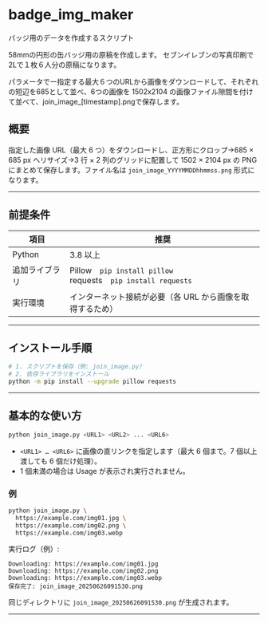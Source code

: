 # badge_img_maker

バッジ用のデータを作成するスクリプト

58mmの円形の缶バッジ用の原稿を作成します。
セブンイレブンの写真印刷で2Lで１枚６人分の原稿になります。

パラメータでー指定する最大６つのURLから画像をダウンロードして、それぞれの短辺を685として並べ、6つの画像を 1502x2104 の画像ファイル隙間を付けて並べて、join_image_[timestamp].pngで保存します。

## 概要

指定した画像 URL（最大 6 つ）をダウンロードし、正方形にクロップ→685 × 685 px へリサイズ→3 行 × 2 列のグリッドに配置して 1502 × 2104 px の PNG にまとめて保存します。ファイル名は `join_image_YYYYMMDDhhmmss.png` 形式になります。

---

## 前提条件

| 項目      | 推奨                                                               |
| ------- | ---------------------------------------------------------------- |
| Python  | 3.8 以上                                                           |
| 追加ライブラリ | Pillow `pip install pillow` <br> requests `pip install requests` |
| 実行環境    | インターネット接続が必要（各 URL から画像を取得するため）                                  |

---

## インストール手順

```bash
# 1. スクリプトを保存（例: join_image.py）
# 2. 依存ライブラリをインストール
python -m pip install --upgrade pillow requests
```

---

## 基本的な使い方

```bash
python join_image.py <URL1> <URL2> ... <URL6>
```

* `<URL1> … <URL6>` に画像の直リンクを指定します（最大 6 個まで。7 個以上渡しても 6 個だけ処理）。
* 1 個未満の場合は Usage が表示され実行されません。

### 例

```bash
python join_image.py \
  https://example.com/img01.jpg \
  https://example.com/img02.png \
  https://example.com/img03.webp
```

実行ログ（例）:

```
Downloading: https://example.com/img01.jpg
Downloading: https://example.com/img02.png
Downloading: https://example.com/img03.webp
保存完了: join_image_20250626091530.png
```

同じディレクトリに `join_image_20250626091530.png` が生成されます。

---
